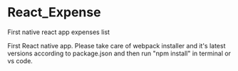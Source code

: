 # React_Expense
First native react app expenses list

First React native app. Please take care of webpack installer and it's latest versions according to package.json and then run "npm install" in terminal or vs code.
